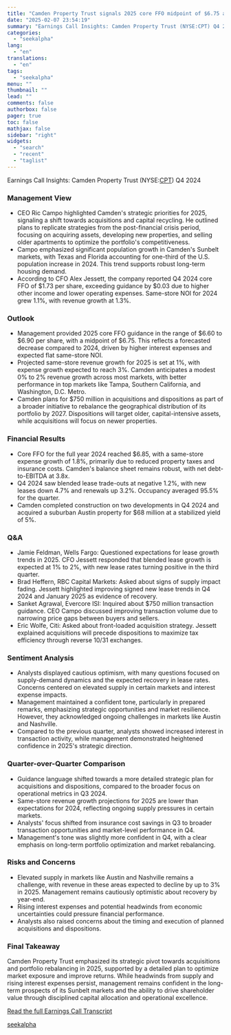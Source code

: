 ```yaml
---
title: "Camden Property Trust signals 2025 core FFO midpoint of $6.75 amid strategic market rebalancing"
date: "2025-02-07 23:54:19"
summary: "Earnings Call Insights: Camden Property Trust (NYSE:CPT) Q4 2024 Management View CEO Ric Campo highlighted Camden's strategic priorities for 2025, signaling a shift towards acquisitions and capital recycling. He outlined plans to replicate strategies from the post-financial crisis period, focusing on acquiring assets, developing new properties, and selling older apartments..."
categories:
  - "seekalpha"
lang:
  - "en"
translations:
  - "en"
tags:
  - "seekalpha"
menu: ""
thumbnail: ""
lead: ""
comments: false
authorbox: false
pager: true
toc: false
mathjax: false
sidebar: "right"
widgets:
  - "search"
  - "recent"
  - "taglist"
---
```


Earnings Call Insights: Camden Property Trust (NYSE:[CPT](https://seekingalpha.com/symbol/CPT "Camden Property Trust")) Q4 2024

### Management View

* CEO Ric Campo highlighted Camden's strategic priorities for 2025, signaling a shift towards acquisitions and capital recycling. He outlined plans to replicate strategies from the post-financial crisis period, focusing on acquiring assets, developing new properties, and selling older apartments to optimize the portfolio's competitiveness.
* Campo emphasized significant population growth in Camden's Sunbelt markets, with Texas and Florida accounting for one-third of the U.S. population increase in 2024. This trend supports robust long-term housing demand.
* According to CFO Alex Jessett, the company reported Q4 2024 core FFO of $1.73 per share, exceeding guidance by $0.03 due to higher other income and lower operating expenses. Same-store NOI for 2024 grew 1.1%, with revenue growth at 1.3%.

### Outlook

* Management provided 2025 core FFO guidance in the range of $6.60 to $6.90 per share, with a midpoint of $6.75. This reflects a forecasted decrease compared to 2024, driven by higher interest expenses and expected flat same-store NOI.
* Projected same-store revenue growth for 2025 is set at 1%, with expense growth expected to reach 3%. Camden anticipates a modest 0% to 2% revenue growth across most markets, with better performance in top markets like Tampa, Southern California, and Washington, D.C. Metro.
* Camden plans for $750 million in acquisitions and dispositions as part of a broader initiative to rebalance the geographical distribution of its portfolio by 2027. Dispositions will target older, capital-intensive assets, while acquisitions will focus on newer properties.

### Financial Results

* Core FFO for the full year 2024 reached $6.85, with a same-store expense growth of 1.8%, primarily due to reduced property taxes and insurance costs. Camden's balance sheet remains robust, with net debt-to-EBITDA at 3.8x.
* Q4 2024 saw blended lease trade-outs at negative 1.2%, with new leases down 4.7% and renewals up 3.2%. Occupancy averaged 95.5% for the quarter.
* Camden completed construction on two developments in Q4 2024 and acquired a suburban Austin property for $68 million at a stabilized yield of 5%.

### Q&A

* Jamie Feldman, Wells Fargo: Questioned expectations for lease growth trends in 2025. CFO Jessett responded that blended lease growth is expected at 1% to 2%, with new lease rates turning positive in the third quarter.
* Brad Heffern, RBC Capital Markets: Asked about signs of supply impact fading. Jessett highlighted improving signed new lease trends in Q4 2024 and January 2025 as evidence of recovery.
* Sanket Agrawal, Evercore ISI: Inquired about $750 million transaction guidance. CEO Campo discussed improving transaction volume due to narrowing price gaps between buyers and sellers.
* Eric Wolfe, Citi: Asked about front-loaded acquisition strategy. Jessett explained acquisitions will precede dispositions to maximize tax efficiency through reverse 10/31 exchanges.

### Sentiment Analysis

* Analysts displayed cautious optimism, with many questions focused on supply-demand dynamics and the expected recovery in lease rates. Concerns centered on elevated supply in certain markets and interest expense impacts.
* Management maintained a confident tone, particularly in prepared remarks, emphasizing strategic opportunities and market resilience. However, they acknowledged ongoing challenges in markets like Austin and Nashville.
* Compared to the previous quarter, analysts showed increased interest in transaction activity, while management demonstrated heightened confidence in 2025's strategic direction.

### Quarter-over-Quarter Comparison

* Guidance language shifted towards a more detailed strategic plan for acquisitions and dispositions, compared to the broader focus on operational metrics in Q3 2024.
* Same-store revenue growth projections for 2025 are lower than expectations for 2024, reflecting ongoing supply pressures in certain markets.
* Analysts' focus shifted from insurance cost savings in Q3 to broader transaction opportunities and market-level performance in Q4.
* Management's tone was slightly more confident in Q4, with a clear emphasis on long-term portfolio optimization and market rebalancing.

### Risks and Concerns

* Elevated supply in markets like Austin and Nashville remains a challenge, with revenue in these areas expected to decline by up to 3% in 2025. Management remains cautiously optimistic about recovery by year-end.
* Rising interest expenses and potential headwinds from economic uncertainties could pressure financial performance.
* Analysts also raised concerns about the timing and execution of planned acquisitions and dispositions.

### Final Takeaway

Camden Property Trust emphasized its strategic pivot towards acquisitions and portfolio rebalancing in 2025, supported by a detailed plan to optimize market exposure and improve returns. While headwinds from supply and rising interest expenses persist, management remains confident in the long-term prospects of its Sunbelt markets and the ability to drive shareholder value through disciplined capital allocation and operational excellence.

[Read the full Earnings Call Transcript](https://seekingalpha.com/symbol/CPT/earnings/transcripts)

[seekalpha](https://seekingalpha.com/news/4405292-camden-property-trust-signals-2025-core-ffo-midpoint-of-6_75-amid-strategic-market)

